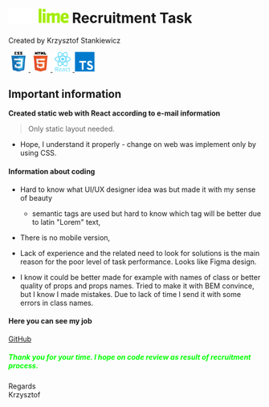 # <img src="src/img/svg/codilime.svg" alt="codilime logo" width="120"/> Recruitment Task

Created by Krzysztof Stankiewicz


<p> <a href="https://www.w3schools.com/css/" target="_blank" rel="noreferrer"> <img src="https://raw.githubusercontent.com/devicons/devicon/master/icons/css3/css3-original-wordmark.svg" alt="css3" width="40" height="40"/> </a> <a href="https://www.w3.org/html/" target="_blank" rel="noreferrer"> <img src="https://raw.githubusercontent.com/devicons/devicon/master/icons/html5/html5-original-wordmark.svg" alt="html5" width="40" height="40"/> </a> <a href="https://reactjs.org/" target="_blank" rel="noreferrer"> <img src="https://raw.githubusercontent.com/devicons/devicon/master/icons/react/react-original-wordmark.svg" alt="react" width="40" height="40"/> </a>   <a href="https://www.typescriptlang.org/" target="_blank" rel="noreferrer"> <img src="https://raw.githubusercontent.com/devicons/devicon/master/icons/typescript/typescript-original.svg" alt="typescript" width="40" height="40"/> </a> </p>

## Important information

**Created static web with React according to e-mail information**

> Only static layout needed.

- Hope, I understand it properly - change
  on web was implement only by using CSS.

#### Information about coding

- Hard to know what UI/UX designer idea was but made it with my sense
  of beauty

    - semantic tags are used but hard to know which tag will be better
      due to latin "Lorem" text,  

- There is no mobile version,
- Lack of experience and the related need to look for solutions is the
  main reason for the poor level of task performance. Looks like Figma design.
- I know it could be better made for example with names of class or better quality of props and props names.  Tried to make it with BEM convince, but I know I made mistakes. Due to lack of time I send it with some errors in class names.  

#### Here you can see my job

[GitHub](https://github.com/Misiorny/task_web_dev_codilime)

##### <font color="lime">Thank you for your time. I hope on code review as result of recruitment process.</font>

Regards  
Krzysztof
